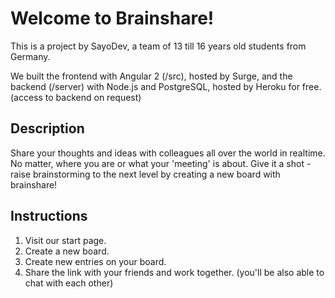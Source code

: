 # Welcome to Brainshare!

This is a project by SayoDev, a team of 13 till 16 years old students from Germany.

We built the frontend with Angular 2 (/src), hosted by Surge, and the backend (/server) with Node.js and PostgreSQL, hosted by Heroku for free. (access to backend on request)

## Description

Share your thoughts and ideas with colleagues all over the world in realtime. No matter, where you are or what your 'meeting' is about. Give it a shot - raise brainstorming to the next level by creating a new board with brainshare!

## Instructions

1. Visit our start page.
2. Create a new board.
3. Create new entries on your board.
4. Share the link with your friends and work together. (you'll be also able to chat with each other)
